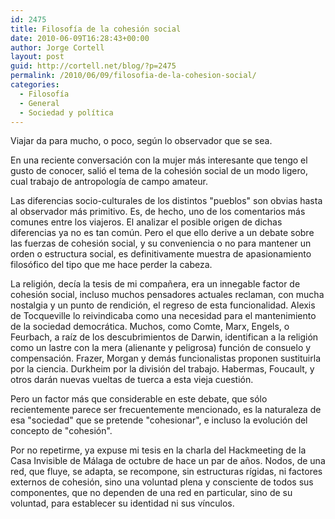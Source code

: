 ```yaml
---
id: 2475
title: Filosofía de la cohesión social
date: 2010-06-09T16:28:43+00:00
author: Jorge Cortell
layout: post
guid: http://cortell.net/blog/?p=2475
permalink: /2010/06/09/filosofia-de-la-cohesion-social/
categories:
  - Filosofí­a
  - General
  - Sociedad y polí­tica
---
```

Viajar da para mucho, o poco, según lo observador que se sea.

En una reciente conversación con la mujer más interesante que tengo el gusto de conocer, salió el tema de la cohesión social de un modo ligero, cual trabajo de antropología de campo amateur.

Las diferencias socio-culturales de los distintos "pueblos" son obvias hasta al observador más primitivo. Es, de hecho, uno de los comentarios más comunes entre los viajeros. El analizar el posible origen de dichas diferencias ya no es tan común. Pero el que ello derive a un debate sobre las fuerzas de cohesión social, y su conveniencia o no para mantener un orden o estructura social, es definitivamente muestra de apasionamiento filosófico del tipo que me hace perder la cabeza.

La religión, decía la tesis de mi compañera, era un innegable factor de cohesión social, incluso muchos pensadores actuales reclaman, con mucha nostalgia y un punto de rendición, el regreso de esta funcionalidad. Alexis de Tocqueville lo reivindicaba como una necesidad para el mantenimiento de la sociedad democrática. Muchos, como Comte, Marx, Engels, o Feurbach, a raíz de los descubrimientos de Darwin, identifican a la religión como un lastre con la mera (alienante y peligrosa) función de consuelo y compensación. Frazer, Morgan y demás funcionalistas proponen sustituirla por la ciencia. Durkheim por la división del trabajo. Habermas, Foucault, y otros darán nuevas vueltas de tuerca a esta vieja cuestión.

Pero un factor más que considerable en este debate, que sólo recientemente parece ser frecuentemente mencionado, es la naturaleza de esa "sociedad" que se pretende "cohesionar", e incluso la evolución del concepto de "cohesión".

Por no repetirme, ya expuse mi tesis en la charla del Hackmeeting de la Casa Invisible de Málaga de octubre de hace un par de años. Nodos, de una red, que fluye, se adapta, se recompone, sin estructuras rígidas, ni factores externos de cohesión, sino una voluntad plena y consciente de todos sus componentes, que no dependen de una red en particular, sino de su voluntad, para establecer su identidad ni sus vínculos.